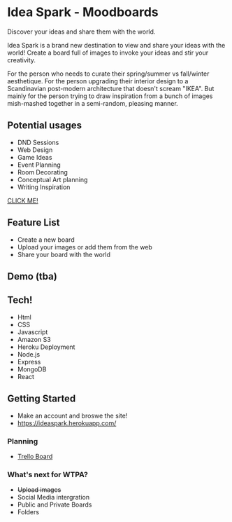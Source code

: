 # Idea Spark - Moodboards

<!-- ![icon](https://i.imgur.com/8iUzrPc.png) -->

Discover your ideas and share them with the world.

Idea Spark is a brand new destination to view and share your ideas with the world! Create a board full of images to invoke your ideas and stir your creativity.

For the person who needs to curate their spring/summer vs fall/winter aesthetique. For the person upgrading their interior design to a Scandinavian post-modern architecture that doesn't scream "IKEA". But mainly for the person trying to draw inspiration from a bunch of images mish-mashed together in a semi-random, pleasing manner.

## Potential usages
- DND Sessions
- Web Design
- Game Ideas
- Event Planning
- Room Decorating
- Conceptual Art planning
- Writing Inspiration

[CLICK ME!](https://ideaspark.herokuapp.com/)

## Feature List

- Create a new board
- Upload your images or add them from the web
- Share your board with the world

## Demo (tba)

<!-- <img src="https://i.imgur.com/AXVHvhD.png" alt="img1" width="50%"/>
<img src="https://user-images.githubusercontent.com/7240924/126803967-55401e90-aca4-4245-abc9-81457c2ec5f1.gif" alt="img3" width="50%"/>
<img src="https://i.imgur.com/eevQPFb.png" alt="img2" width="50%"/> -->

## Tech!

- Html
- CSS
- Javascript
- Amazon S3
- Heroku Deployment
- Node.js
- Express
- MongoDB
- React

## Getting Started
- Make an account and broswe the site!
- https://ideaspark.herokuapp.com/

### Planning
- [Trello Board](https://trello.com/b/JZ6G2PbT/idea-spark-%F0%9F%92%A1%E2%9C%A8-moodboards)

### What's next for WTPA?
- ~~Upload images~~
- Social Media intergration
- Public and Private Boards
- Folders
